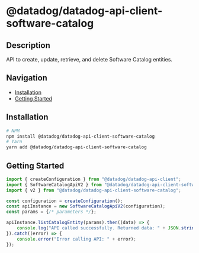 # @datadog/datadog-api-client-software-catalog

## Description

API to create, update, retrieve, and delete Software Catalog entities.

## Navigation

- [Installation](#installation)
- [Getting Started](#getting-started)

## Installation

```sh
# NPM
npm install @datadog/datadog-api-client-software-catalog
# Yarn
yarn add @datadog/datadog-api-client-software-catalog
```

## Getting Started
```ts
import { createConfiguration } from "@datadog/datadog-api-client";
import { SoftwareCatalogApiV2 } from "@datadog/datadog-api-client-software-catalog";
import { v2 } from "@datadog/datadog-api-client-software-catalog";

const configuration = createConfiguration();
const apiInstance = new SoftwareCatalogApiV2(configuration);
const params = {/* parameters */};

apiInstance.listCatalogEntity(params).then((data) => {
    console.log("API called successfully. Returned data: " + JSON.stringify(data));
}).catch((error) => {
    console.error("Error calling API: " + error);
});
```
